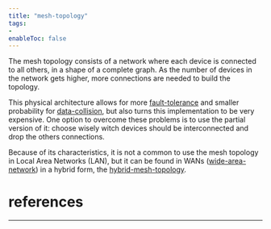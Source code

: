 ```yaml
---
title: "mesh-topology"
tags:
- 
enableToc: false
---
```


The mesh topology consists of a network where each device is connected to all others, in a shape of a complete graph. As the number of devices in the network gets higher, more connections are needed to build the topology. 

This physical architecture allows for more [fault-tolerance](notes/fault-tolerance.md) and smaller probability for [data-collision](notes/data-collision.md), but also turns this implementation to be very expensive. One option to overcome these problems is to use the partial version of it: choose wisely witch devices should be interconnected and drop the others connections.

Because of its characteristics, it is not a common to use the mesh topology in Local Area Networks (LAN), but it can be found in WANs ([wide-area-network](notes/wide-area-network.md)) in a hybrid form, the [hybrid-mesh-topology](notes/hybrid-mesh-topology.md).

# references

---